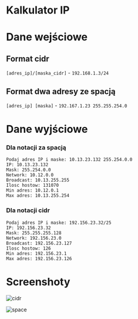 # Kalkulator IP

# Dane wejściowe

## Format cidr

```[adres_ip]/[maska_cidr]``` - ```192.168.1.3/24```

## Format dwa adresy ze spacją

```[adres_ip] [maska]``` - ```192.167.1.23 255.255.254.0```

# Dane wyjściowe 

### Dla notacji za spacją

```
Podaj adres IP i maske: 10.13.23.132 255.254.0.0
IP: 10.13.23.132
Mask: 255.254.0.0
Network: 10.12.0.0
Broadcast: 10.13.255.255
Ilosc hostow: 131070
Min adres: 10.12.0.1
Max adres: 10.13.255.254
```


### Dla notacji cidr

```
Podaj adres IP i maske: 192.156.23.32/25
IP: 192.156.23.32
Mask: 255.255.255.128
Network: 192.156.23.0
Broadcast: 192.156.23.127
Ilosc hostow: 126
Min adres: 192.156.23.1
Max adres: 192.156.23.126
```

# Screenshoty

![cidr](cidr.png)

![space](space.png)
